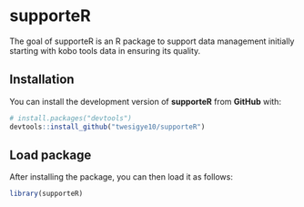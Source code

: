 
# supporteR

<!-- badges: start -->
<!-- badges: end -->

The goal of supporteR is an R package to support data management
initially starting with kobo tools data in ensuring its quality.

## Installation

You can install the development version of **supporteR** from **GitHub**
with:

``` r
# install.packages("devtools")
devtools::install_github("twesigye10/supporteR")
```

## Load package

After installing the package, you can then load it as follows:

``` r
library(supporteR)
```
